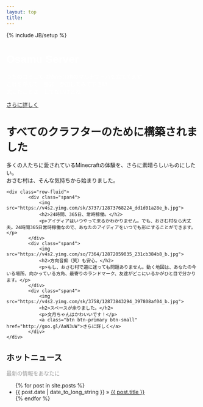 ```yaml
---
layout: top
title: 
---
```


{% include JB/setup %}


<div class="hero-unit" style=" background: url(https://v4s2.yimg.com/sk/3765/12857883384_aa8e908756_o.png); background-position: left; ">
<font color="white">
<h1 style="font-family: sans-serif">Osamu Server</h1>
<p>
うちのコミュではMinecraftのマルチサーバを立ててます<br>
これを呼んで　是非　参加してみて下さい<br>
大したことは　してないけどね<br>
</p>
</font>
<a class="btn btn-primary btn-large" href="/2014/02/09/新規向け概要/">さらに詳しく</a>
</div>


<div class="marketing">
<h1>すべてのクラフターのために構築されました</h1>
<p class="marketing-byline">多くの人たちに愛されているMinecraftの体験を、さらに素晴らしいものにしたい。<br>おさむ村は、そんな気持ちから始まりました。</p>


    <div class="row-fluid">
            <div class="span4">
                <img src="https://v4s2.yimg.com/sk/3737/12873768224_dd1d01a28e_b.jpg">
                <h2>24時間、365日、常時稼働。</h2>
                <p>アイディアはいつやって来るかわかりません。でも、おさむ村なら大丈夫。24時間365日常時稼働なので、あなたのアイディアをいつでも形にすることができます。</p>
            </div>
            <div class="span4">
                <img src="https://v4s2.yimg.com/so/7364/12872059035_231cb384b8_b.jpg">
                <h2>方向音痴（笑）も安心。</h2>
                <p>もし、おさむ村で道に迷っても問題ありません。動く地図は、あなたの今いる場所、向かっている方角、最寄りのランドマーク、友達がどこにいるかがひと目で分かります。</p>
            </div>
            <div class="span4">
                <img src="https://v4s2.yimg.com/sk/3758/12873843294_397808af04_b.jpg">
                <h2>スペースが余りました。</h2>
                <p>文月ちゃんはかわいいです！</p>
                <a class="btn btn-primary btn-small" href="http://goo.gl/AaN3uW">さらに詳しく</a>
            </div>
    </div>


<h2>ホットニュース</h2><p style="color: #999">最新の情報をあなたに</p>
<ul class="posts">
  {% for post in site.posts %}
    <li><span>{{ post.date | date_to_long_string }}</span> &raquo; <a href="{{ BASE_PATH }}{{ post.url }}">{{ post.title }}</a></li>
  {% endfor %}
</ul>




</div>


<!--
<div class="span7">
<h1>このサイトはなに？</h1>
<p>
<a href="http://844196.hatenablog.com/">Log</a>からおさむ村に関するまとめ記事を移したものだよ。はちよん（<a href="http://twitter.com/84____">@84____</a>）が管理しているよ。<br>
来るべき公式なWikiシステム導入までの繋ぎ程度に考えてね。
</p>


<h1>記事を書きたい人へ</h1>
<p>
おさむ村に関係していて、かつ、公共性が高いものについては掲載してもいいと考えています。<br>
（記事中に1個くらいおさむ村が登場すれば別にいいと思うよ）</p>
<p>
書きたい場合は、はちよん（<a href="http://twitter.com/84____">@84____</a>）に連絡して下さい。
</p>
</div>


<div class="span4">
<h1>最近の投稿</h1>
<ul class="posts">
  {% for post in site.posts %}
    <li><span>{{ post.date | date_to_long_string }}</span> &raquo; <a href="{{ BASE_PATH }}{{ post.url }}">{{ post.title }}</a></li>
  {% endfor %}
</ul>
</div>
-->
